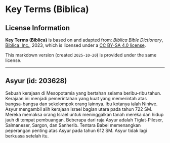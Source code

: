# Key Terms (Biblica)

## License Information

**Key Terms (Biblica)** is based on and adapted from: _Biblica Bible Dictionary_, [Biblica, Inc.](https://www.biblica.com/), 2023, which is licensed under a [CC BY-SA 4.0 license](https://creativecommons.org/licenses/by-sa/4.0/legalcode.en).

This markdown version (created `2025-10-20`) is provided under the same license.



--------------------------------

## Asyur (id: 203628)

Sebuah kerajaan di Mesopotamia yang bertahan selama beribu\-ribu tahun. Kerajaan ini menjadi pemerintahan yang kuat yang memerintah atas bangsa\-bangsa dan sekelompok orang lainnya. Ibu kotanya ialah Niniwe. Asyur mengambil alih kerajaan Israel bagian utara pada tahun 722 SM. Mereka memaksa orang Israel untuk meninggalkan tanah mereka dan hidup jauh di tempat pembuangan. Beberapa dari raja Asyur adalah Tiglat\-Pileser, Salmaneser, Sargon, dan Sanherib. Tentara Babel memenangkan peperangan penting atas Asyur pada tahun 612 SM. Asyur tidak lagi berkuasa setelah itu.



